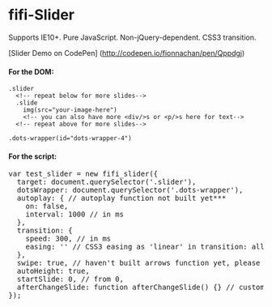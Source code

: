 # fifi-Slider
Supports IE10+. Pure JavaScript. Non-jQuery-dependent. CSS3 transition.

[Slider Demo on CodePen] (http://codepen.io/fionnachan/pen/Qppdgj)

#### For the DOM:
```
.slider
  <!-- repeat below for more slides-->
  .slide
    img(src="your-image-here")
    <!-- you can also have more <div/>s or <p/>s here for text--> 
  <!-- repeat above for more slides-->

.dots-wrapper(id="dots-wrapper-4")
```

#### For the script:

<pre>var test_slider = new fifi_slider({
  target: document.querySelector('.slider'),
  dotsWrapper: document.querySelector('.dots-wrapper'),
  autoplay: { // autoplay function not built yet***
    on: false,
    interval: 1000 // in ms
  },
  transition: {
    speed: 300, // in ms
    easing: '' // CSS3 easing as 'linear' in transition: all 0.6s linear;
  },
  swipe: true, // haven't built arrows function yet, please don't turn it off before arrows are built
  autoHeight: true,
  startSlide: 0, // from 0,
  afterChangeSlide: function afterChangeSlide() {} // customized callback after changing the slide
});</pre>
